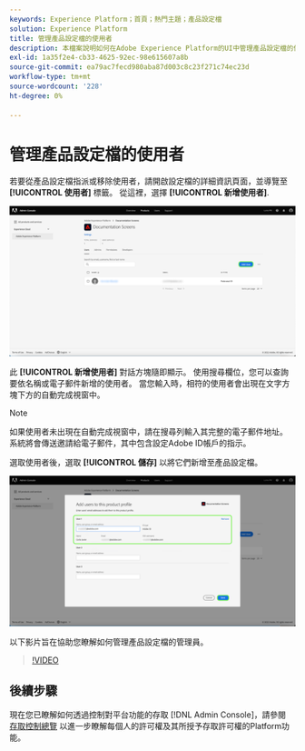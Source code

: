 ```yaml
---
keywords: Experience Platform；首頁；熱門主題；產品設定檔
solution: Experience Platform
title: 管理產品設定檔的使用者
description: 本檔案說明如何在Adobe Experience Platform的UI中管理產品設定檔的使用者。
exl-id: 1a35f2e4-cb33-4625-92ec-98e615607a8b
source-git-commit: ea79ac7fecd980aba87d003c8c23f271c74ec23d
workflow-type: tm+mt
source-wordcount: '228'
ht-degree: 0%

---
```


# 管理產品設定檔的使用者

若要從產品設定檔指派或移除使用者，請開啟設定檔的詳細資訊頁面，並導覽至 **[!UICONTROL 使用者]** 標籤。 從這裡，選擇 **[!UICONTROL 新增使用者]**.

![產品設定檔詳細資訊頁面會顯示 [!UICONTROL 使用者] 標籤。](../images/add-user.png)

此 **[!UICONTROL 新增使用者]** 對話方塊隨即顯示。 使用搜尋欄位，您可以查詢要依名稱或電子郵件新增的使用者。 當您輸入時，相符的使用者會出現在文字方塊下方的自動完成視窗中。

>[!NOTE]
>
>如果使用者未出現在自動完成視窗中，請在搜尋列輸入其完整的電子郵件地址。 系統將會傳送邀請給電子郵件，其中包含設定Adobe ID帳戶的指示。

選取使用者後，選取 **[!UICONTROL 儲存]** 以將它們新增至產品設定檔。

![將使用者新增到產品設定檔頁面，並醒目提示使用者詳細資訊。](../images/save-user.png)

以下影片旨在協助您瞭解如何管理產品設定檔的管理員。

>[!VIDEO](https://video.tv.adobe.com/v/333860/?learn=on)

## 後續步驟

現在您已瞭解如何透過控制對平台功能的存取 [!DNL Admin Console]，請參閱 [存取控制總覽](../home.md) 以進一步瞭解每個人的許可權及其所授予存取許可權的Platform功能。
